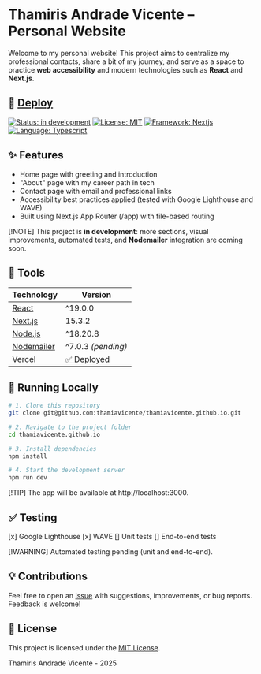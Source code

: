 # Thamiris Andrade Vicente – Personal Website
Welcome to my personal website! This project aims to centralize my professional contacts, share a bit of my journey, and serve as a space to practice **web accessibility** and modern technologies such as **React** and **Next.js**.

## :rocket: [Deploy](https://thamiavicente-github-io.vercel.app/)
[![Status: in development](https://img.shields.io/badge/status-in%20development-yellow)](#)
[![License: MIT](https://img.shields.io/badge/license-MIT-green.svg)](./LICENSE)
[![Framework: Nextjs](https://img.shields.io/badge/framework-Nextjs-blue.svg)](https://nextjs.org/)
[![Language: Typescript](https://img.shields.io/badge/language-TypeScript-blue.svg)](https://nextjs.org/)

## :sparkles: Features

- Home page with greeting and introduction  
- "About" page with my career path in tech  
- Contact page with email and professional links
- Accessibility best practices applied (tested with Google Lighthouse and WAVE)
- Built using Next.js App Router (/app) with file-based routing
  
[!NOTE]
This project is **in development**: more sections, visual improvements, automated tests, and **Nodemailer** integration are coming soon.

## :hammer: Tools

| Technology   | Version     |
|--------------|-------------|
| [React](https://react.dev/)        | ^19.0.0     |
| [Next.js](https://nextjs.org/)      | 15.3.2      |
| [Node.js](https://nodejs.org/en)      | ^18.20.8    |
| [Nodemailer](https://nodemailer.com/)   | ^7.0.3 _(pending)_ |
| Vercel       | [:white_check_mark: Deployed](https://thamiavicente-github-io.vercel.app) |

## :beginner: Running Locally

```bash
# 1. Clone this repository
git clone git@github.com:thamiavicente/thamiavicente.github.io.git

# 2. Navigate to the project folder
cd thamiavicente.github.io

# 3. Install dependencies
npm install

# 4. Start the development server
npm run dev
```
[!TIP]
The app will be available at http://localhost:3000.

## :white_check_mark: Testing
[x] Google Lighthouse
[x] WAVE
[] Unit tests
[] End-to-end tests

[!WARNING]
Automated testing pending (unit and end-to-end).

## :bulb: Contributions
Feel free to open an [issue](https://github.com/thamiavicente/thamiavicente.github.io/issues) with suggestions, improvements, or bug reports. Feedback is welcome!

## :page_with_curl: License
This project is licensed under the [MIT License](./License).

Thamiris Andrade Vicente - 2025
